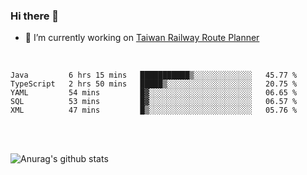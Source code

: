 ### Hi there 👋

- 🔭 I’m currently working on [Taiwan Railway Route Planner](https://github.com/Taiwan-Railway-Route-Planner)

<br/>

<!--START_SECTION:waka-->
```text
Java         6 hrs 15 mins   ███████████▒░░░░░░░░░░░░░   45.77 % 
TypeScript   2 hrs 50 mins   █████▒░░░░░░░░░░░░░░░░░░░   20.75 % 
YAML         54 mins         █▓░░░░░░░░░░░░░░░░░░░░░░░   06.65 % 
SQL          53 mins         █▓░░░░░░░░░░░░░░░░░░░░░░░   06.57 % 
XML          47 mins         █▒░░░░░░░░░░░░░░░░░░░░░░░   05.76 % 
```
<!--END_SECTION:waka-->

<br/>
<br/>

![Anurag's github stats](https://github-readme-stats.vercel.app/api?username=DepickereSven&show_icons=true&theme=tokyonight)



<!--
**DepickereSven/DepickereSven** is a ✨ _special_ ✨ repository because its `README.md` (this file) appears on your GitHub profile.

Here are some ideas to get you started:

- 🔭 I’m currently working on ...
- 🌱 I’m currently learning ...
- 👯 I’m looking to collaborate on ...
- 🤔 I’m looking for help with ...
- 💬 Ask me about ...
- 📫 How to reach me: ...
- 😄 Pronouns: ...
- ⚡ Fun fact: ...
-->
